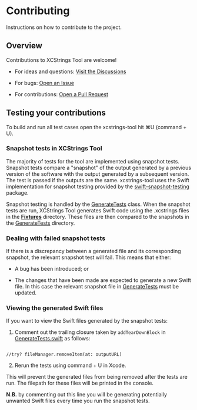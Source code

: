 # Contributing

  

Instructions on how to contribute to the project.

  

## Overview

  

Contributions to XCStrings Tool are welcome!

  

- For ideas and questions: [Visit the Discussions](https://github.com/liamnichols/xcstrings-tool/discussions)

- For bugs: [Open an Issue](https://github.com/liamnichols/xcstrings-tool/issues/choose)

- For contributions: [Open a Pull Request](https://github.com/liamnichols/xcstrings-tool/compare)

  

## Testing your contributions

  

To build and run all test cases open the xcstrings-tool hit ⌘U (command + U).

  

### Snapshot tests in XCStrings Tool

  

The majority of tests for the tool are implemented using snapshot tests. Snapshot tests compare a "snapshot" of the output generated by a previous version of the software with the output generated by a subsequent version. The test is passed if the outputs are the same. xcstrings-tool uses the Swift implementation for snapshot testing provided by the [swift-snapshot-testing](https://github.com/pointfreeco/swift-snapshot-testing) package.

  

Snapshot testing is handled by the [GenerateTests](https://github.com/liamnichols/xcstrings-tool/blob/main/Tests/XCStringsToolTests/GenerateTests.swift) class. When the snapshot tests are run, XCStrings Tool generates Swift code using the .xcstrings files in the [__Fixtures__](https://github.com/liamnichols/xcstrings-tool/tree/main/Tests/XCStringsToolTests/__Fixtures__) directory. These files are then compared to the snapshots in the [GenerateTests](https://github.com/liamnichols/xcstrings-tool/tree/main/Tests/XCStringsToolTests/__Snapshots__/GenerateTests) directory.

  

### Dealing with failed snapshot tests

  

If there is a discrepancy between a generated file and its corresponding snapshot, the relevant snapshot test will fail. This means that either:

* A bug has been introduced; or

* The changes that have been made are expected to generate a new Swift file. In this case the relevant snapshot file in [GenerateTests](https://github.com/liamnichols/xcstrings-tool/tree/main/Tests/XCStringsToolTests/__Snapshots__/GenerateTests) must be updated.

  
### Viewing the generated Swift files

If you want to view the Swift files generated by the snapshot tests:

1. Comment out the trailing closure taken by `addTearDownBlock` in [GenerateTests.swift](https://github.com/liamnichols/xcstrings-tool/blob/main/Tests/XCStringsToolTests/GenerateTests.swift) as follows:

  

```

//try? fileManager.removeItem(at: outputURL)

```

  

2.  Rerun the tests using command + U in Xcode.

  

This will prevent the generated files from being removed after the tests are run. The filepath for these files will be printed in the console.

**N.B.** by commenting out this line you will be generating potentially unwanted Swift files every time you run the snapshot tests.
